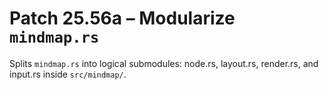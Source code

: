 # Patch 25.56a – Modularize `mindmap.rs`

Splits `mindmap.rs` into logical submodules: node.rs, layout.rs, render.rs, and input.rs inside `src/mindmap/`.
